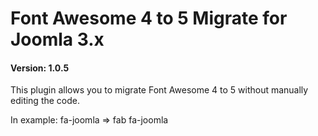 # Font Awesome 4 to 5 Migrate for Joomla 3.x

#### Version: 1.0.5

This plugin allows you to migrate Font Awesome 4 to 5 without manually editing the code.

In example: fa-joomla => fab fa-joomla